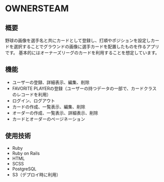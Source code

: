 # OWNERSTEAM
## 概要
野球の画像を選手名と共にカードとして登録し、打順やポジションを設定しカードを選択することでグラウンドの画像に選手カードを配置したものを作るアプリです。
基本的にはオーナーズリーグのカードを利用することを想定しています。
## 機能
* ユーザーの登録、詳細表示、編集、削除
* FAVORITE PLAYERの登録（ユーザーの持つデータの一部で、カードクラスのレコードを利用）
* ログイン、ログアウト
* カードの作成、一覧表示、編集、削除
* オーダーの作成、一覧表示、詳細表示、削除
* カードとオーダーのページネーション
## 使用技術
* Ruby
* Ruby on Rails
* HTML
* SCSS
* PostgreSQL
* S3（デプロイ時に利用）
